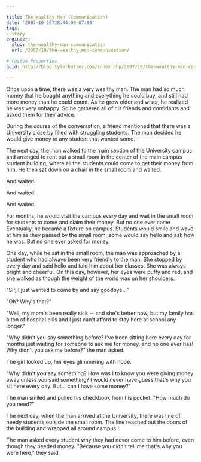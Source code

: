 ```yaml
---

title: The Wealthy Man (Communication)
date: '2007-10-16T18:44:00-07:00'
tags:
- story
engineer:
  slug: the-wealthy-man-communication
  url: /2007/10/the-wealthy-man-communication/

# Custom Properties
guid: http://blog.tylerbutler.com/index.php/2007/10/the-wealthy-man-communication/

---
```


Once upon a time, there was a very wealthy man. The man had so much money that
he bought anything and everything he could buy, and still had more money than
he could count. As he grew older and wiser, he realized he was very unhappy.
So he gathered all of his friends and confidants and asked them for their
advice.

During the course of the conversation, a friend mentioned that there was a
University close by filled with struggling students. The man decided he would
give money to any student that wanted some.

The next day, the man walked to the main section of the University campus and
arranged to rent out a small room in the center of the main campus student
building, where all the students could come to get their money from him. He
then sat down on a chair in the small room and waited.

And waited.

And waited.

And waited.

For months, he would visit the campus every day and wait in the small room for
students to come and claim their money. But no one ever came. Eventually, he
became a fixture on campus. Students would smile and wave at him as they
passed by the small room; some would say hello and ask how he was. But no one
ever asked for money.

One day, while he sat in the small room, the man was approached by a student
who had always been very friendly to the man. She stopped by every day and
said hello and told him about her classes. She was always bright and cheerful.
On this day, however, her eyes were puffy and red, and she walked as though
the weight of the world was on her shoulders.

"Sir, I just wanted to come by and say goodbye…"

"Oh? Why's that?"

"Well, my mom's been really sick -- and she's better now, but my family has a
ton of hospital bills and I just can't afford to stay here at school any
longer."

"Why didn't you say something before? I've been sitting here every day for
months just waiting for someone to ask me for money, and no one ever has! Why
didn't you ask me before?" the man asked.

The girl looked up, her eyes glimmering with hope.

"Why didn't **_you_** say something? How was I to know you were giving money
away unless you said something? I would never have guess that's why you sit
here every day. But… can I have some money?"

The man smiled and pulled his checkbook from his pocket. "How much do you
need?"

The next day, when the man arrived at the University, there was line of needy
students outside the small room. The line reached out the doors of the
building and wrapped all around campus.

The man asked every student why they had never come to him before, even though
they needed money. "Because you didn't tell me that's why you were here," they
said.

